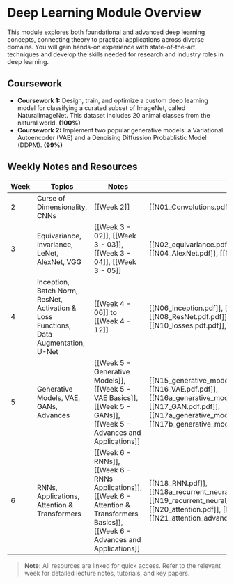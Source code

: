 # Deep Learning Module Overview

This module explores both foundational and advanced deep learning concepts, connecting theory to practical applications across diverse domains. You will gain hands-on experience with state-of-the-art techniques and develop the skills needed for research and industry roles in deep learning.

## Coursework

- **Coursework 1:** Design, train, and optimize a custom deep learning model for classifying a curated subset of ImageNet, called NaturalImageNet. This dataset includes 20 animal classes from the natural world. **(100%)**
- **Coursework 2:** Implement two popular generative models: a Variational Autoencoder (VAE) and a Denoising Diffussion Probablistic Model (DDPM). **(99%)**

## Weekly Notes and Resources

| Week | Topics                                | Notes                                        | Lecture Notes                                                            | Tutorials                      | Papers                |
|------|---------------------------------------|----------------------------------------------|--------------------------------------------------------------------------|-------------------------------|-----------------------|
| 2    | Curse of Dimensionality, CNNs         | [[Week 2]]                                   | [[N01_Convolutions.pdf]]                                                 | [[Tutorial 1.pdf]]             |                       |
| 3    | Equivariance, Invariance, LeNet, AlexNet, VGG | [[Week 3 - 02]], [[Week 3 - 03]], [[Week 3 - 04]], [[Week 3 - 05]] | [[N02_equivariance.pdf]], [[N03_LeNet.pdf]], [[N04_AlexNet.pdf]], [[N05_VGG notes.pdf]] | [[Tutorial 3.pdf]]             | [[LeNet_paper.pdf]], [[AlexNet_paper.pdf]], [[VGG.pdf]] |
| 4    | Inception, Batch Norm, ResNet, Activation & Loss Functions, Data Augmentation, U-Net | [[Week 4 - 06]] to [[Week 4 - 12]]           | [[N06_Inception.pdf]], [[N07_BatchNorm.pdf.pdf]], [[N08_ResNet.pdf.pdf]], [[N09_activations.pdf]], [[N10_losses.pdf.pdf]], [[N11_augmentation.pdf.pdf]] | [[T04_covariateShift.pdf.pdf]] | [[Inception.pdf]], [[ResNet.pdf]], [[BatchNorm.pdf]]     |
| 5    | Generative Models, VAE, GANs, Advances | [[Week 5 - Generative Models]], [[Week 5 - VAE Basics]], [[Week 5 - GANs]], [[Week 5 - Advances and Applications]] | [[N15_generative_models_intro_slides.pdf.pdf]], [[N16_VAE.pdf.pdf]], [[N16a_generative_models_vae_basics_slides.pdf.pdf]], [[N17_GAN.pdf.pdf]], [[N17a_generative_models_gan_basics_slides.pdf.pdf]], [[N17b_generative_models_advance_slides.pdf.pdf]] | [[T06_VAEsandGANs.pdf]]        | [[VAEs.pdf]], [[GANs.pdf]] |
| 6    | RNNs, Applications, Attention & Transformers | [[Week 6 - RNNs]], [[Week 6 - RNNs Applications]], [[Week 6 - Attention & Transformers Basics]], [[Week 6 - Advances and Applications]] | [[N18_RNN.pdf]], [[N18a_recurrent_neural_networks_basics_slides.pdf.pdf]], [[N19_recurrent_neural_networks_applications_slides.pdf.pdf]], [[N20_attention.pdf]], [[N20a_attention_basics_slides.pdf.pdf]], [[N21_attention_advance_slides.pdf.pdf]] |                               |                       |

> **Note:** All resources are linked for quick access. Refer to the relevant week for detailed lecture notes, tutorials, and key papers.

